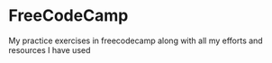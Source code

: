 # FreeCodeCamp
My practice exercises in freecodecamp along with all my efforts and resources I have used
